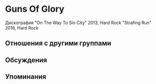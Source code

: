 # Guns Of Glory

Дискография
"On The Way To Sin City" 2013, Hard Rock
"Strafing Run" 2016, Hard Rock

## Отношения с другими группами


## Обсуждения


## Упоминания

